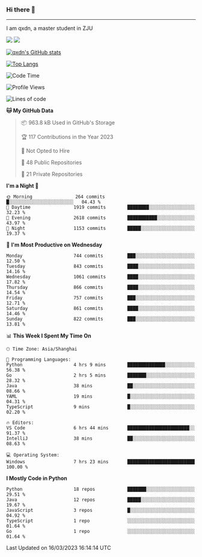 ### Hi there 👋
---

I am qxdn, a master student in ZJU

[![](https://img.shields.io/badge/blog-qxdn-brightgreen?style=for-the-badge&logo=hexo)](https://qianxu.run) [![](https://img.shields.io/badge/bilibili-qxdn-ff69b4?style=for-the-badge&logo=Bilibili)](https://space.bilibili.com/11674667)


[![qxdn's GitHub stats](https://github-readme-stats.vercel.app/api?username=qxdn&count_private=true&show_icons=true)](https://github.com/qxdn)

[![Top Langs](https://github-readme-stats.vercel.app/api/top-langs/?username=qxdn&layout=compact)](https://github.com/qxdn)

<!--START_SECTION:waka-->
![Code Time](http://img.shields.io/badge/Code%20Time-915%20hrs%2021%20mins-blue)

![Profile Views](http://img.shields.io/badge/Profile%20Views-9-blue)

![Lines of code](https://img.shields.io/badge/From%20Hello%20World%20I%27ve%20Written-10.3%20million%20lines%20of%20code-blue)

**🐱 My GitHub Data** 

> 📦 963.8 kB Used in GitHub's Storage 
 > 
> 🏆 117 Contributions in the Year 2023
 > 
> 🚫 Not Opted to Hire
 > 
> 📜 48 Public Repositories 
 > 
> 🔑 21 Private Repositories 
 > 
**I'm a Night 🦉** 

```text
🌞 Morning                264 commits         █░░░░░░░░░░░░░░░░░░░░░░░░   04.43 % 
🌆 Daytime                1919 commits        ████████░░░░░░░░░░░░░░░░░   32.23 % 
🌃 Evening                2618 commits        ███████████░░░░░░░░░░░░░░   43.97 % 
🌙 Night                  1153 commits        █████░░░░░░░░░░░░░░░░░░░░   19.37 % 
```
📅 **I'm Most Productive on Wednesday** 

```text
Monday                   744 commits         ███░░░░░░░░░░░░░░░░░░░░░░   12.50 % 
Tuesday                  843 commits         ████░░░░░░░░░░░░░░░░░░░░░   14.16 % 
Wednesday                1061 commits        ████░░░░░░░░░░░░░░░░░░░░░   17.82 % 
Thursday                 866 commits         ████░░░░░░░░░░░░░░░░░░░░░   14.54 % 
Friday                   757 commits         ███░░░░░░░░░░░░░░░░░░░░░░   12.71 % 
Saturday                 861 commits         ████░░░░░░░░░░░░░░░░░░░░░   14.46 % 
Sunday                   822 commits         ███░░░░░░░░░░░░░░░░░░░░░░   13.81 % 
```


📊 **This Week I Spent My Time On** 

```text
🕑︎ Time Zone: Asia/Shanghai

💬 Programming Languages: 
Python                   4 hrs 9 mins        ██████████████░░░░░░░░░░░   56.38 % 
Go                       2 hrs 5 mins        ███████░░░░░░░░░░░░░░░░░░   28.32 % 
Java                     38 mins             ██░░░░░░░░░░░░░░░░░░░░░░░   08.66 % 
YAML                     19 mins             █░░░░░░░░░░░░░░░░░░░░░░░░   04.31 % 
TypeScript               9 mins              █░░░░░░░░░░░░░░░░░░░░░░░░   02.20 % 

🔥 Editors: 
VS Code                  6 hrs 44 mins       ███████████████████████░░   91.37 % 
IntelliJ                 38 mins             ██░░░░░░░░░░░░░░░░░░░░░░░   08.63 % 

💻 Operating System: 
Windows                  7 hrs 23 mins       █████████████████████████   100.00 % 
```

**I Mostly Code in Python** 

```text
Python                   18 repos            ███████░░░░░░░░░░░░░░░░░░   29.51 % 
Java                     12 repos            █████░░░░░░░░░░░░░░░░░░░░   19.67 % 
JavaScript               3 repos             █░░░░░░░░░░░░░░░░░░░░░░░░   04.92 % 
TypeScript               1 repo              ░░░░░░░░░░░░░░░░░░░░░░░░░   01.64 % 
Go                       1 repo              ░░░░░░░░░░░░░░░░░░░░░░░░░   01.64 % 
```




 Last Updated on 16/03/2023 16:14:14 UTC
<!--END_SECTION:waka-->

<!--
**qxdn/qxdn** is a ✨ _special_ ✨ repository because its `README.md` (this file) appears on your GitHub profile.

Here are some ideas to get you started:

- 🔭 I’m currently working on ...
- 🌱 I’m currently learning ...
- 👯 I’m looking to collaborate on ...
- 🤔 I’m looking for help with ...
- 💬 Ask me about ...
- 📫 How to reach me: ...
- 😄 Pronouns: ...
- ⚡ Fun fact: ...
-->
